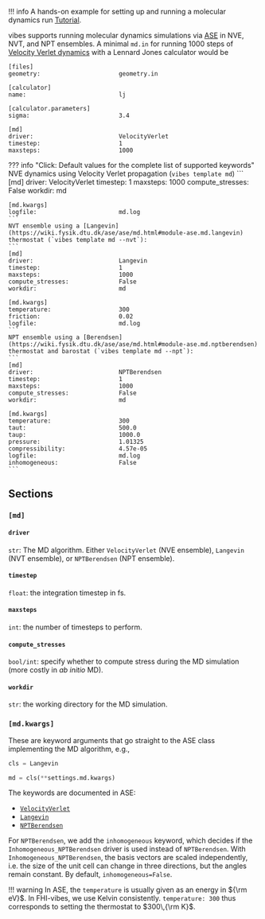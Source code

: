 !!! info
	A hands-on example for setting up and running a molecular dynamics run [Tutorial](../Tutorial/3_md_intro.md).

vibes supports running molecular dynamics simulations via [ASE](https://wiki.fysik.dtu.dk/ase/ase/md.html#module-ase.md) in NVE, NVT, and NPT ensembles. A minimal `md.in` for running 1000 steps of [Velocity Verlet dynamics](https://wiki.fysik.dtu.dk/ase/ase/md.html#module-ase.md.verlet) with a Lennard Jones calculator would be

```fo
[files]
geometry:                      geometry.in

[calculator]
name:                          lj

[calculator.parameters]
sigma:                         3.4

[md]
driver:                        VelocityVerlet
timestep:                      1
maxsteps:                      1000
```

??? info "Click: Default values for the complete list of supported keywords"
	NVE dynamics using Velocity Verlet propagation (`vibes template md`)
    ```
    [md]
    driver:                        VelocityVerlet
    timestep:                      1
    maxsteps:                      1000
    compute_stresses:              False
    workdir:                       md

    [md.kwargs]
    logfile:                       md.log
    ```
    NVT ensemble using a [Langevin](https://wiki.fysik.dtu.dk/ase/ase/md.html#module-ase.md.langevin) thermostat (`vibes template md --nvt`):
    ```
    [md]
    driver:                        Langevin
    timestep:                      1
    maxsteps:                      1000
    compute_stresses:              False
    workdir:                       md
    
    [md.kwargs]
    temperature:                   300
    friction:                      0.02
    logfile:                       md.log
    ```
    NPT ensemble using a [Berendsen](https://wiki.fysik.dtu.dk/ase/ase/md.html#module-ase.md.nptberendsen) thermostat and barostat (`vibes template md --npt`):
    ```
    [md]
    driver:                        NPTBerendsen
    timestep:                      1
    maxsteps:                      1000
    compute_stresses:              False
    workdir:                       md
    
    [md.kwargs]
    temperature:                   300
    taut:                          500.0
    taup:                          1000.0
    pressure:                      1.01325
    compressibility:               4.57e-05
    logfile:                       md.log
    inhomogeneous:                 False
    ```


## Sections

### `[md]`
#### `driver`
`str`:  The MD algorithm. Either `VelocityVerlet` (NVE ensemble), `Langevin` (NVT ensemble), or `NPTBerendsen` (NPT ensemble).

#### `timestep`

`float`: the integration timestep in fs.

#### `maxsteps`

`int`:  the number of timesteps to perform.

#### `compute_stresses`

`bool/int`: specify whether to compute stress during the MD simulation (more costly in _ab initio_ MD).

#### `workdir`

`str`: the working directory for the MD simulation.

### `[md.kwargs]`
These are keyword arguments  that go straight to the ASE class implementing the MD algorithm, e.g.,

```python
cls = Langevin

md = cls(**settings.md.kwargs)
```

The keywords are documented in ASE:

- [`VelocityVerlet`](https://wiki.fysik.dtu.dk/ase/ase/md.html#ase.md.verlet.VelocityVerlet)
- [`Langevin`](https://wiki.fysik.dtu.dk/ase/ase/md.html#ase.md.langevin.Langevin)
- [`NPTBerendsen`](https://wiki.fysik.dtu.dk/ase/ase/md.html#module-ase.md.nptberendsen)

For `NPTBerendsen`, we add the `inhomogeneous` keyword, which decides if the `Inhomogeneous_NPTBerendsen` driver is used instead of `NPTBerendsen`. With `Inhomogeneous_NPTBerendsen`, the basis vectors are scaled independently, i.e. the size of the unit cell can change in three directions, but the angles remain constant. By default, `inhomogeneous=False`.

!!! warning
	In ASE, the `temperature` is usually given as an energy in ${\rm eV}$. In FHI-vibes, we use Kelvin consistently. `temperature: 300` thus corresponds to setting the thermostat to $300\,{\rm K}$.